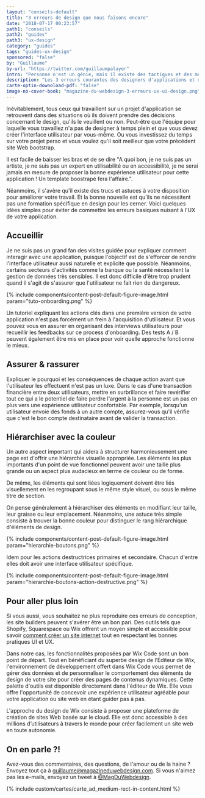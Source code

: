 ```yaml
---
layout: "conseils-default"
title: "3 erreurs de design que nous faisons encore"
date: "2018-07-17 00:23:57"
path1: "conseils"
path2: "guides"
path3: "ux-design"
category: "guides"
tags: "guides-ux-design"
sponsored: "false"
by: "Guillaume"
by-url: "https://twitter.com/guillaumpalayer"
intro: "Personne n'est un génie, mais il existe des tactiques et des méthodologies que n'importe qui peut suivre pour concevoir une application permettant à ses utilisateurs de facilement comprendre, naviguer et utiliser son interface. Avec cette article, je souhaite vous partager les tactiques que j'essaie de mettre en oeuvre chaque jour dans mes projets pro et perso."
description: "Les 3 erreurs courantes des designers d'applications et de sites Web."
carte-optin-downoload-pdf: "false"
image-no-cover-book: "magazine-du-webdesign-3-erreurs-ux-ui-design.png"
---
```


Inévitablement, tous ceux qui travaillent sur un projet d'application se retrouvent dans des situations où ils doivent prendre des décisions concernant le design, qu'ils le veuillent ou non. Peut-être que l'équipe pour laquelle vous travaillez n'a pas de designer à temps plein et que vous devez créer l'interface utilisateur par vous-même. Ou vous investissez du temps sur votre projet perso et vous voulez qu'il soit meilleur que votre précédent site Web bootstrap.

Il est facile de baisser les bras et de se dire "A quoi bon, je ne suis pas un artiste, je ne suis pas un expert en utilisabilité ou en accessibilité, je ne serai jamais en mesure de proposer la bonne expérience utilisateur pour cette application ! Un template boostrapé fera l'affaire.".

Néanmoins, il s'avère qu'il existe des trucs et astuces à votre disposition pour améliorer votre travail. Et la bonne nouvelle est qu'ils ne nécessitent pas une formation spécifique en design pour les cerner. Voici quelques idées simples pour éviter de commettre les erreurs basiques nuisant à l'UX de votre application.

## Accueillir

Je ne suis pas un grand fan des visites guidée pour expliquer comment interagir avec une application, puisque l'objectif est de s'efforcer de rendre l'interface utilisateur aussi naturelle et explicite que possible. Néanmoins, certains secteurs d'activités comme la banque ou la santé nécessitent la gestion de données très sensibles. Il est donc difficile d'être trop prudent quand il s'agit de s'assurer que l'utilisateur ne fait rien de dangereux.

{% include components/content-post-default-figure-image.html param="tuto-onboarding.png" %}

Un tutoriel expliquant les actions clés dans une première version de votre application n'est pas forcément un frein à l'acquisition d'utilisateur. Et vous pouvez vous en assurer en organisant des interviews utilisateurs pour recueillir les feedbacks sur ce process d'onboarding. Des tests A / B peuvent également être mis en place pour voir quelle approche fonctionne le mieux.

## Assurer & rassurer

Expliquer le pourquoi et les conséquences de chaque action avant que l'utilisateur les effectuent n'est pas un luxe. Dans le cas d'une transaction financière entre deux utilisateurs, mettre en surbrillance et faire revérifier tout ce qui a le potentiel de faire perdre l'argent à la personne est un pas en plus vers une expérience utilisateur confortable. Par exemple, lorsqu'un utilisateur envoie des fonds à un autre compte, assurez-vous qu'il vérifie que c'est le bon compte destinataire avant de valider la transaction.

## Hiérarchiser avec la couleur

Un autre aspect important qui aidera à structurer harmonieusement une page est d'offrir une hiérarchie visuelle appropriée. Les éléments les plus importants d'un point de vue fonctionnel peuvent avoir une taille plus grande ou un aspect plus audacieux en terme de couleur ou de forme.

De même, les éléments qui sont liées logiquement doivent être liés visuellement en les regroupant sous le même style visuel, ou sous le même titre de section.

On pense généralement à hiérarchiser des éléments en modifiant leur taille, leur graisse ou leur emplacement. Néanmoins, une astuce très simple consiste à trouver la bonne couleur pour distinguer le rang hiérarchique d'éléments de design.

{% include components/content-post-default-figure-image.html param="hierarchie-boutons.png" %}

Idem pour les actions destructrices primaires et secondaire. Chacun d'entre elles doit avoir une interface utilisateur spécifique.

{% include components/content-post-default-figure-image.html param="hierarchie-boutons-action-destructive.png" %}

## Pour aller plus loin

Si vous aussi, vous souhaitez ne plus reproduire ces erreurs de conception, les site builders peuvent s'avérer être un bon pari. Des outils tels que Shopify, Squarespace ou Wix offrent un moyen simple et accessible pour savoir [comment créer un site internet](https://fr.wix.com/comment-creer/un-site) tout en respectant les bonnes pratiques UI et UX.

Dans notre cas, les fonctionnalités proposées par Wix Code sont un bon point de départ. Tout en bénéficiant du superbe design de l’Éditeur de Wix, l'environnement de développement offert dans Wix Code vous permet de gérer des données et de personnaliser le comportement des éléments de design de votre site pour créer des pages de contenus dynamiques. Cette palette d'outils est disponible directement dans l'éditeur de Wix. Elle vous offre l'opportunité de concevoir une expérience utilisateur agréable pour votre application ou site web en étant guider pas à pas.

L'approche du design de Wix consiste à proposer une plateforme de création de sites Web basée sur le cloud. Elle est donc accessible à des millions d’utilisateurs à travers le monde pour créer facilement un site web en toute autonomie.

## On en parle ?!

Avez-vous des commentaires, des questions, de l'amour ou de la haine ? Envoyez tout ça à [guillaume@magazineduwebdesign.com](mailto:guillaume@magazineduwebdesign.com). Si vous n'aimez pas les e-mails, envoyez un tweet à [@MagDuWebdesign](https://twitter.com/MagDuWebdesign).

{% include custom/cartes/carte_ad_medium-rect-in-content.html %}
